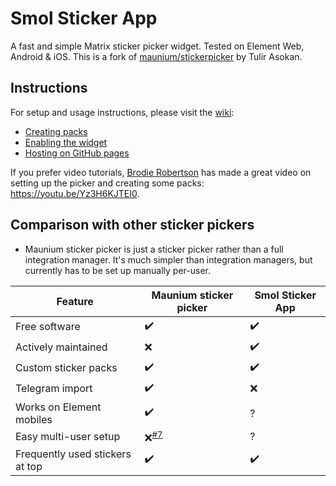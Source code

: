 # Smol Sticker App
A fast and simple Matrix sticker picker widget. Tested on Element Web, Android & iOS. This is a fork of [maunium/stickerpicker](https://github.com/maunium/stickerpicker) by Tulir Asokan.

## Instructions
For setup and usage instructions, please visit the [wiki](https://github.com/maunium/stickerpicker/wiki):

* [Creating packs](https://github.com/maunium/stickerpicker/wiki/Creating-packs)
* [Enabling the widget](https://github.com/maunium/stickerpicker/wiki/Enabling-the-widget)
* [Hosting on GitHub pages](https://github.com/maunium/stickerpicker/wiki/Hosting-on-GitHub-pages)

If you prefer video tutorials, [Brodie Robertson](https://www.youtube.com/c/BrodieRobertson) has made a great video on setting up the picker and creating some packs: https://youtu.be/Yz3H6KJTEI0.

## Comparison with other sticker pickers

* Maunium sticker picker is just a sticker picker rather than a full integration manager. It's much simpler than integration managers, but currently has to be set up manually per-user.

| Feature                         | Maunium sticker picker | Smol Sticker App |
|---------------------------------|------------------------|------------------|
| Free software                   | ✔️                     | ✔️               |
| Actively maintained             | ❌                     | ✔️               |
| Custom sticker packs            | ✔️                     | ✔️               |
| Telegram import                 | ✔️                     | ❌               |
| Works on Element mobiles        | ✔️                     | ?                |
| Easy multi-user setup           | ❌<sup>[#7][#7]</sup>  | ?                |
| Frequently used stickers at top | ✔️                     | ✔️               |

[#7]: https://github.com/maunium/stickerpicker/issues/7
